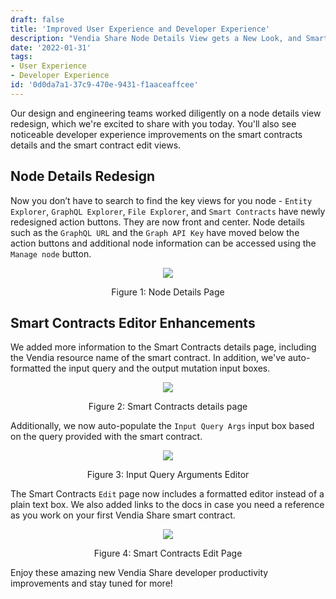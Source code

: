 ```yaml
---
draft: false
title: 'Improved User Experience and Developer Experience'
description: "Vendia Share Node Details View gets a New Look, and Smart Contracts Editor improves developer productivity"
date: '2022-01-31'
tags:
- User Experience
- Developer Experience
id: '0d0da7a1-37c9-470e-9431-f1aaceaffcee'
---
```


Our design and engineering teams worked diligently on a node details view redesign, which we're excited to share with you today. You'll also see noticeable developer experience improvements on the smart contracts details and the smart contract edit views. 

## Node Details Redesign

Now you don’t have to search to find the key views for you node - `Entity Explorer`, `GraphQL Explorer`, `File Explorer`, and `Smart Contracts` have newly redesigned action buttons. They are now front and center. Node details such as the `GraphQL URL` and the `Graph API Key`  have moved below the action buttons and additional node information can be accessed using the `Manage node` button.

<p align="center">
  <img src="https://d24nhiikxn5jns.cloudfront.net/optimized/user-images.githubusercontent.com..96793170..152025230-68abb6a8-2dd3-47fe-b7b3-c89c27177e1e.png" />
</p>
<p align="center">Figure 1: Node Details Page</p>


## Smart Contracts Editor Enhancements

We added more information to the Smart Contracts details page, including the Vendia resource name of the smart contract. In addition, we've auto-formatted the input query and the output mutation input boxes.



<p align="center">
  <img src="https://d24nhiikxn5jns.cloudfront.net/optimized/user-images.githubusercontent.com..96793170..152026225-fab1ad94-f305-4277-803e-844106a7af03.png" />
</p>
<p align="center">Figure 2: Smart Contracts details page</p>

Additionally, we now auto-populate the `Input Query Args` input box based on the query provided with the smart contract.



<p align="center">
  <img src="https://d24nhiikxn5jns.cloudfront.net/optimized/user-images.githubusercontent.com..96793170..152026362-eef7a4e2-a85a-4610-9b94-a8a068f41cc1.png" />
</p>
<p align="center">Figure 3: Input Query Arguments Editor</p>


The Smart Contracts `Edit` page now includes a formatted editor instead of a plain text box. We also added links to the docs in case you need a reference as you work on your first Vendia Share smart contract.


<p align="center">
  <img src="https://d24nhiikxn5jns.cloudfront.net/optimized/user-images.githubusercontent.com..96793170..152026673-bfc9c84d-0cd1-4d92-814d-2a700242e76e.png"/>
</p>
<p align="center">Figure 4: Smart Contracts Edit Page</p>


Enjoy these amazing new Vendia Share developer productivity improvements and stay tuned for more!

